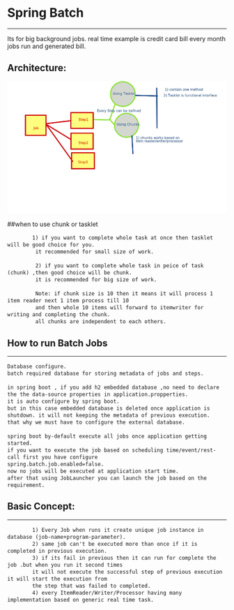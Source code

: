 # Spring Batch
-------------------------
Its for big background jobs. real time example is credit card bill every month jobs run and generated bill.

Architecture:
---------------

<img src="mdimgs/batch_arch.png"/>
 

##when to use chunk or tasklet

			1) if you want to complete whole task at once then tasklet will be good choice for you.
			 it recommended for small size of work.
			 
			 2) if you want to complete whole task in peice of task (chunk) ,then good choice will be chunk.
			 it is recommended for big size of work.
			 
			 Note: if chunk size is 10 then it means it will process 1 item reader next 1 item process till 10 
			 and then whole 10 items will forward to itemwriter for writing and completing the chunk. 
			 all chunks are independent to each others.
 






## How to run Batch Jobs
------------------------------
	Database configure.
	batch required database for storing metadata of jobs and steps.
	
	in spring boot , if you add h2 embedded database ,no need to declare the the data-source properties in application.propperties.
	it is auto configure by spring boot.
	but in this case embedded database is deleted once application is shutdown. it will not keeping the metadata of previous execution.
	that why we must have to configure the external database.
	
	spring boot by-default execute all jobs once application getting started.
	if you want to execute the job based on scheduling time/event/rest-call first you have configure
	spring.batch.job.enabled=false.
	now no jobs will be executed at application start time.
	after that using JobLauncher you can launch the job based on the requirement.


## Basic Concept:
-----------------------
			1) Every Job when runs it create unique job instance in database (job-name+program-parameter).
			2) same job can't be executed more than once if it is completed in previous execution.
			3) if its fail in previous then it can run for complete the job .but when you run it second times 
			it will not execute the successful step of previous execution it will start the execution from 
			the step that was failed to completed.
			4) every ItemReader/Writer/Processor having many implementation based on generic real time task.
			
	